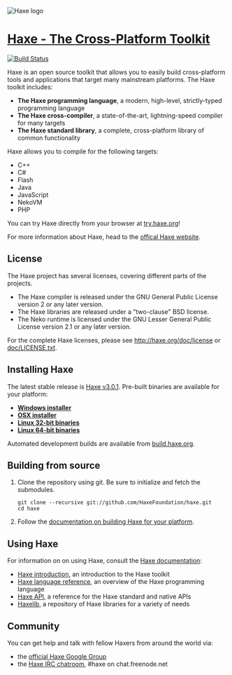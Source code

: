 ![Haxe logo](http://haxe.org/img/haxe2/logo.png)
# [Haxe - The Cross-Platform Toolkit](http://haxe.org)

[![Build Status](https://travis-ci.org/HaxeFoundation/haxe.png?branch=development)](https://travis-ci.org/HaxeFoundation/haxe)

Haxe is an open source toolkit that allows you to easily build cross-platform tools and applications that target many mainstream platforms. The Haxe toolkit includes:

 * **The Haxe programming language**, a modern, high-level, strictly-typed programming language
 * **The Haxe cross-compiler**, a state-of-the-art, lightning-speed compiler for many targets
 * **The Haxe standard library**, a complete, cross-platform library of common functionality

Haxe allows you to compile for the following targets:

 * C++
 * C#
 * Flash
 * Java
 * JavaScript
 * NekoVM
 * PHP

You can try Haxe directly from your browser at [try.haxe.org](http://try.haxe.org)!

For more information about Haxe, head to the [offical Haxe website](http://haxe.org).

## License

The Haxe project has several licenses, covering different parts of the projects.

 * The Haxe compiler is released under the GNU General Public License version 2 or any later version.
 * The Haxe libraries are released under a "two-clause" BSD license.
 * The Neko runtime is licensed under the GNU Lesser General Public License version 2.1 or any later version.

For the complete Haxe licenses, please see http://haxe.org/doc/license or [doc/LICENSE.txt](doc/LICENSE.txt).

## Installing Haxe

The latest stable release is [Haxe v3.0.1](http://haxe.org/download). Pre-built binaries are available for your platform:

 * **[Windows installer](http://haxe.org/file/haxe-3.0.1-win.exe)**
 * **[OSX installer](http://haxe.org/file/haxe-3.0.1-osx-installer.pkg)**
 * **[Linux 32-bit binaries](http://haxe.org/file/haxe-3.0.1-linux32.tar.gz)**
 * **[Linux 64-bit binaries](http://haxe.org/file/haxe-3.0.1-linux64.tar.gz)**

Automated development builds are available from [build.haxe.org](http://build.haxe.org).

## Building from source

 1. Clone the repository using git. Be sure to initialize and fetch the submodules.

        git clone --recursive git://github.com/HaxeFoundation/haxe.git
        cd haxe

 2. Follow the [documentation on building Haxe for your platform](http://haxe.org/doc/build).

## Using Haxe

For information on on using Haxe, consult the [Haxe documentation](http://haxe.org/doc):

 * [Haxe introduction](http://haxe.org/doc/intro), an introduction to the Haxe toolkit
 * [Haxe language reference](http://haxe.org/ref), an overview of the Haxe programming language
 * [Haxe API](http://api.haxe.org/), a reference for the Haxe standard and native APIs
 * [Haxelib](http://lib.haxe.org/), a repository of Haxe libraries for a variety of needs

## Community

You can get help and talk with fellow Haxers from around the world via:

 * the [official Haxe Google Group](https://groups.google.com/forum/#!forum/haxelang)
 * the [Haxe IRC chatroom](http://unic0rn.github.io/tiramisu/haxe/), #haxe on chat.freenode.net
